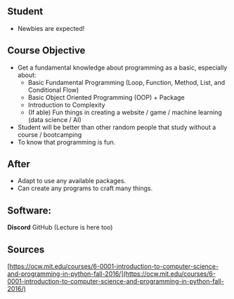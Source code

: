 ## Student

- Newbies are expected!

## Course Objective

- Get a fundamental knowledge about programming as a basic, especially about:
    - Basic Fundamental Programming (Loop, Function, Method, List, and Conditional Flow)
    - Basic Object Oriented Programming (OOP) + Package
    - Introduction to Complexity
    - (If able) Fun things in creating a website / game / machine learning (data science / AI)
- Student will be better than other random people that study without a course / bootcamping
- To know that programming is fun.

## After

- Adapt to use any available packages.
- Can create any programs to craft many things.

## Software:

**Discord**
GitHub (Lecture is here too)

## Sources

[https://ocw.mit.edu/courses/6-0001-introduction-to-computer-science-and-programming-in-python-fall-2016/](https://ocw.mit.edu/courses/6-0001-introduction-to-computer-science-and-programming-in-python-fall-2016/)